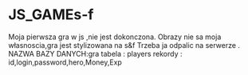 # JS_GAMEs-f
Moja pierwsza gra w js ,nie jest dokonczona. Obrazy nie sa moja własnoscia,gra jest  stylizowana na s&amp;f
Trzeba ja odpalic na serwerze . NAZWA BAZY DANYCH:gra tabela : players rekordy  : id,login,password,hero,Money,Exp
